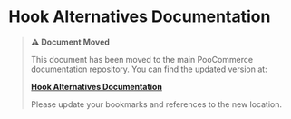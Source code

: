 # Hook Alternatives Documentation

> **⚠️ Document Moved**
> 
> This document has been moved to the main PooCommerce documentation repository. You can find the updated version at:
> 
> **[Hook Alternatives Documentation](https://github.com/poocommerce/poocommerce/tree/trunk/docs/block-development/reference/hooks/hook-alternatives.md)**
> 
> Please update your bookmarks and references to the new location.

